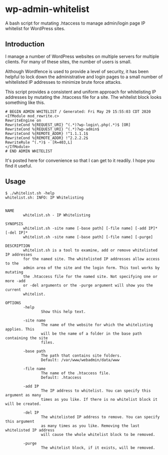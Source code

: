 # wp-admin-whitelist
A bash script for mutating .htaccess to manage admin/login page IP
whitelist for WordPress sites.

## Introduction
I manage a number of WordPress websites on multiple servers for multiple
clients. For many of these sites, the number of users is small.

Although Wordfence is used to provide a level of security, it has been
helpful to lock down the administrative and login pages to a small number
of whitelisted IP addresses to minimize brute force attacks. 

This script provides a consistent and uniform approach for whitelisting
IP addresses by mutating the .htaccess file for a site. The whitelist
block looks something like this.

```
# BEGIN ADMIN WHITELIST / Generated: Fri May 29 15:55:03 CDT 2020
<IfModule mod_rewrite.c>
RewriteEngine on
RewriteCond %{REQUEST_URI} ^(.*)?wp-login\.php(.*)$ [OR]
RewriteCond %{REQUEST_URI} ^(.*)?wp-admin$
RewriteCond %{REMOTE_ADDR} !^1.1.1.1$
RewriteCond %{REMOTE_ADDR} !^2.2.2.2$
RewriteRule ^(.*)$ - [R=403,L]
</IfModule>
# END ADMIN WHITELIST
```

It's posted here for convenience so that I can get to it readily. I hope
you find it useful.

## Usage

```
$ ./whitelist.sh -help
whitelist.sh: INFO: IP Whitelisting


NAME
        whitelist.sh - IP Whitelisting

SYNOPSIS
        whitelist.sh -site name [-base path] [-file name] [-add IP]* [-del IP]*
        whitelist.sh -site name [-base path] [-file name] [-purge]

DESCRIPTION
        whitelist.sh is a tool to examine, add or remove whitelisted IP addresses
        for the named site. The whitelisted IP addresses allow access to the
        admin area of the site and the login form. This tool works by mutating
        the .htaccess file for the named site. Not specifying one or more -add
        or -del arguments or the -purge argument will show you the current
        whitelist.

OPTIONS
        -help
                Show this help text.

        -site name
                The name of the website for which the whitelisting applies. This
                will be the name of a folder in the base path containing the site
                files.

        -base path
                The path that contains site folders.
                Default: /var/www/webadmin/data/www

        -file name
                The name of the .htaccess file.
                Default: .htaccess

        -add IP
                The IP address to whitelist. You can specify this argument as many
                times as you like. If there is no whitelist block it will be created.

        -del IP
                The whitelisted IP address to remove. You can specify this argument
                as many times as you like. Removing the last whitelisted IP address
                will cause the whole whitelist block to be removed.

        -purge
                The whitelist block, if it exists, will be removed.


```
